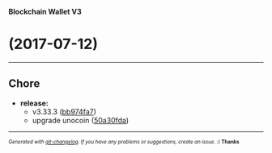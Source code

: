__Blockchain Wallet V3__

#   (2017-07-12)



---

## Chore

- **release:**
  - v3.33.3
  ([bb974fa7](https://github.com/blockchain/My-Wallet-V3/commit/bb974fa7c105c6b8c70e1375919b8d4a9c90cf6d))
  - upgrade unocoin
  ([50a30fda](https://github.com/blockchain/My-Wallet-V3/commit/50a30fda672677ba4e3760f7f37c4ffe0bd6c9e0))



---
<sub><sup>*Generated with [git-changelog](https://github.com/rafinskipg/git-changelog). If you have any problems or suggestions, create an issue.* :) **Thanks** </sub></sup>